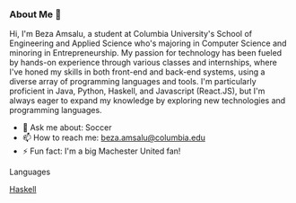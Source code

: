 ### About Me 👋

Hi, I'm Beza Amsalu, a student at Columbia University's School of Engineering and Applied Science who's majoring in Computer Science and minoring in Entrepreneurship. My passion for technology has been fueled by hands-on experience through various classes and internships, where I've honed my skills in both front-end and back-end systems, using a diverse array of programming languages and tools. I'm particularly proficient in Java, Python, Haskell, and Javascript (React.JS), but I'm always eager to expand my knowledge by exploring new technologies and programming languages.


- 💬 Ask me about: Soccer 
- 📫 How to reach me: beza.amsalu@columbia.edu
- ⚡ Fun fact: I'm a big Machester United fan!

Languages

[Haskell](https://img.shields.io/badge/Haskell-5e5086?style=for-the-badge&logo=haskell&logoColor=white)
